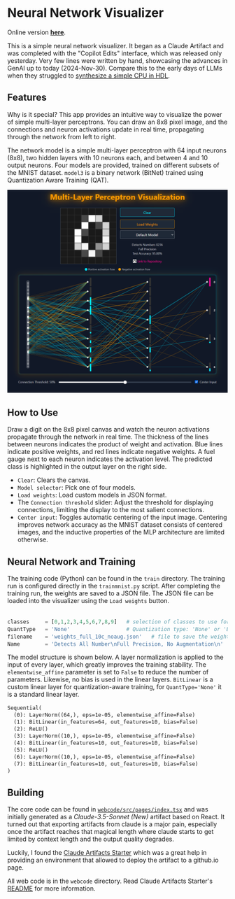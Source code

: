# Neural Network Visualizer

Online version **[here](https://cpldcpu.github.io/neural-network-visualizer/)**.

This is a simple neural network visualizer. It began as a Claude Artifact and was completed with the "Copilot Edits" interface, which was released only yesterday. Very few lines were written by hand, showcasing the advances in GenAI up to today (2024-Nov-30). Compare this to the early days of LLMs when they struggled to [synthesize a simple CPU in HDL](https://github.com/cpldcpu/LLM_HDL_Design).

## Features

Why is it special? This app provides an intuitive way to visualize the power of simple multi-layer perceptrons. You can draw an 8x8 pixel image, and the connections and neuron activations update in real time, propagating through the network from left to right. 

The network model is a simple multi-layer perceptron with 64 input neurons (8x8), two hidden layers with 10 neurons each, and between 4 and 10 output neurons. Four models are provided, trained on different subsets of the MNIST dataset. `model3` is a binary network (BitNet) trained using Quantization Aware Training (QAT).

[![NN Visualizer](screenshot.png)](https://cpldcpu.github.io/neural-network-visualizer/)

## How to Use

Draw a digit on the 8x8 pixel canvas and watch the neuron activations propagate through the network in real time. The thickness of the lines between neurons indicates the product of weight and activation. Blue lines indicate positive weights, and red lines indicate negative weights. A fuel gauge next to each neuron indicates the activation level. The predicted class is highlighted in the output layer on the right side. 

- `Clear`: Clears the canvas.
- `Model selector`: Pick one of four models.
- `Load weights`: Load custom models in JSON format.
- The `Connection threshold` slider: Adjust the threshold for displaying connections, limiting the display to the most salient connections.
- `Center input`: Toggles automatic centering of the input image. Centering improves network accuracy as the MNIST dataset consists of centered images, and the inductive properties of the MLP architecture are limited otherwise.

## Neural Network and Training

The training code (Python) can be found in the `train` directory. The training run is configured directly in the `trainmnist.py` script. After completing the training run, the weights are saved to a JSON file. The JSON file can be loaded into the visualizer using the `Load weights` button.

```python

classes     = [0,1,2,3,4,5,6,7,8,9]   # selection of classes to use for the output neurons
QuantType   = 'None'                  # Quantization type: 'None' or 'Binary'
filename    = 'weights_full_10c_noaug.json'   # file to save the weights to
Name        = 'Detects All Number\nFull Precision, No Augmentation\n'   # description of the model
``` 

The model structure is shown below. A layer normalization is applied to the input of every layer, which greatly improves the training stability. The `elementwise_affine` parameter is set to `False` to reduce the number of parameters. Likewise, no bias is used in the linear layers.  `BitLinear` is a custom linear layer for quantization-aware training, for `QuantType='None'` it is a standard linear layer.

```
Sequential(
  (0): LayerNorm((64,), eps=1e-05, elementwise_affine=False)
  (1): BitLinear(in_features=64, out_features=10, bias=False)
  (2): ReLU()
  (3): LayerNorm((10,), eps=1e-05, elementwise_affine=False)
  (4): BitLinear(in_features=10, out_features=10, bias=False)
  (5): ReLU()
  (6): LayerNorm((10,), eps=1e-05, elementwise_affine=False)
  (7): BitLinear(in_features=10, out_features=10, bias=False)
)
```

## Building

The core code can be found in [`webcode/src/pages/index.tsx`](webcode/src/pages/index.tsx) and was initially generated as a *Claude-3.5-Sonnet (New)* artifact based on React. It turned out that exporting artifacts from claude is a major pain, especially once the artifact reaches that magical length where claude starts to get limited by context length and the output quality degrades.

Luckily, I found the [Claude Artifacts Starter](https://github.com/EndlessReform/claude-artifacts-starter) which was a great help in providing an environment that allowed to deploy the artifact to a github.io page.

All web code is in the `webcode` directory. Read Claude Artifacts Starter's [README](webcode/README.md) for more information.
